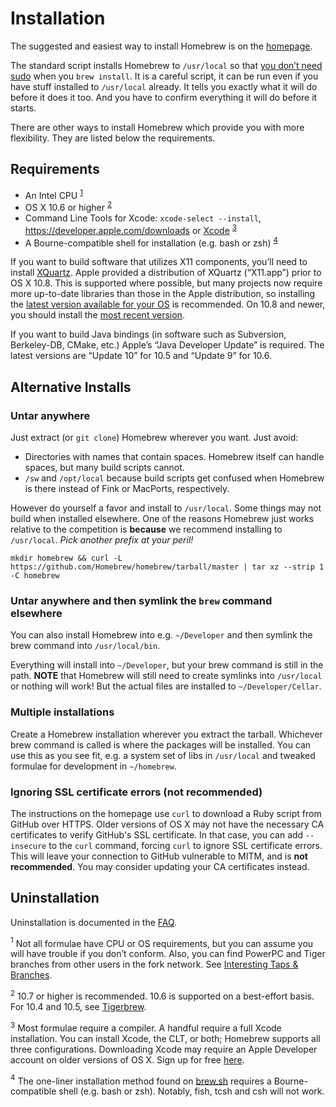 # Installation
The suggested and easiest way to install Homebrew is on the
[homepage](http://brew.sh).

The standard script installs Homebrew to `/usr/local` so that
[you don’t need sudo](FAQ.md#why-does-homebrew-say-sudo-is-bad-) when you `brew install`. It is a
careful script, it can be run even if you have stuff installed to
`/usr/local` already. It tells you exactly what it will do before it
does it too. And you have to confirm everything it will do before it
starts.

There are other ways to install Homebrew which provide you with more
flexibility. They are listed below the requirements.

## Requirements
* An Intel CPU <sup>[1](#1)</sup>
* OS X 10.6 or higher <sup>[2](#2)</sup>
* Command Line Tools for Xcode: `xcode-select --install`,
  https://developer.apple.com/downloads or
  [Xcode](https://itunes.apple.com/us/app/xcode/id497799835) <sup>[3](#3)</sup>
* A Bourne-compatible shell for installation (e.g. bash or zsh) <sup>[4](#4)</sup>

If you want to build software that utilizes X11 components, you’ll need
to install [XQuartz](https://xquartz.macosforge.org). Apple provided a
distribution of XQuartz (“X11.app”) prior to OS X 10.8. This is
supported where possible, but many projects now require more up-to-date
libraries than those in the Apple distribution, so installing the
[latest version available for your
OS](https://xquartz.macosforge.org/trac/wiki/Releases) is recommended.
On 10.8 and newer, you should install the [most recent
version](https://xquartz.macosforge.org).

If you want to build Java bindings (in software such as Subversion,
Berkeley-DB, CMake, etc.) Apple’s “Java Developer Update” is required.
The latest versions are “Update 10” for 10.5 and “Update 9” for 10.6.

## Alternative Installs
### Untar anywhere
Just extract (or `git clone`) Homebrew wherever you want. Just
avoid:

* Directories with names that contain spaces. Homebrew itself can handle spaces, but many build scripts cannot.
* `/sw` and `/opt/local` because build scripts get confused when
Homebrew is there instead of Fink or MacPorts, respectively.

However do yourself a favor and install to `/usr/local`. Some things may
not build when installed elsewhere. One of the reasons Homebrew just
works relative to the competition is **because** we recommend installing
to `/usr/local`. *Pick another prefix at your peril!*

`mkdir homebrew && curl -L https://github.com/Homebrew/homebrew/tarball/master | tar xz --strip 1 -C homebrew`

### Untar anywhere and then symlink the `brew` command elsewhere
You can also install Homebrew into e.g.
`~/Developer` and then symlink the brew command into `/usr/local/bin`.

Everything will install into `~/Developer`, but your
brew command is still in the path. **NOTE** that Homebrew will still
need to create symlinks into `/usr/local` or nothing will
work! But the actual files are installed to
`~/Developer/Cellar`.

### Multiple installations
Create a Homebrew installation wherever you extract the tarball. Whichever brew command is called is where the packages will be installed. You can use this as you see fit, e.g. a system set of libs in `/usr/local` and tweaked formulae for development in `~/homebrew`.

### Ignoring SSL certificate errors (not recommended)
The instructions on the homepage use `curl` to download a Ruby script
from GitHub over HTTPS. Older versions of OS X may not have the necessary CA
certificates to verify GitHub's SSL certificate. In that case, you can
add `--insecure` to the `curl` command, forcing `curl` to ignore SSL certificate errors.
This will leave your connection to GitHub vulnerable to MITM, and is <strong>not recommended</strong>.
You may consider updating your CA certificates instead.

## Uninstallation
Uninstallation is documented in the [FAQ](FAQ.md).

<a name="1"><sup>1</sup></a> Not all formulae have CPU or OS requirements, but you can assume
    you will have trouble if you don’t conform. Also, you can find
    PowerPC and Tiger branches from other users in the fork network. See
    [Interesting Taps & Branches](Interesting-Taps-&-Branches.md).

<a name="2"><sup>2</sup></a> 10.7 or higher is recommended. 10.6 is supported on a
    best-effort basis. For 10.4 and 10.5, see [Tigerbrew](https://github.com/mistydemeo/tigerbrew).

<a name="3"><sup>3</sup></a> Most formulae require a compiler. A handful require a full Xcode
    installation. You can install Xcode, the CLT, or both; Homebrew
    supports all three configurations. Downloading Xcode may require an Apple Developer account on older versions of OS X. Sign up for free [here](https://developer.apple.com/register/index.action).

<a name="4"><sup>4</sup></a> The one-liner installation method found on
    [brew.sh](http://brew.sh) requires a Bourne-compatible shell (e.g.
    bash or zsh). Notably, fish, tcsh and csh will not work.
